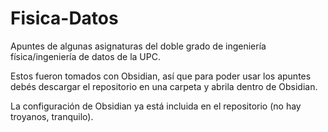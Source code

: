 # Fisica-Datos
Apuntes de algunas asignaturas del doble grado de ingeniería física/ingeniería de datos de la UPC.

Estos fueron tomados con Obsidian, así que para poder usar los apuntes debés descargar el repositorio en una carpeta y abrila dentro de Obsidian.

La configuración de Obsidian ya está incluida en el repositorio (no hay troyanos, tranquilo).